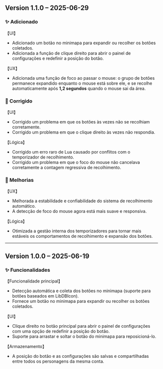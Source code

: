 ## Version 1.1.0 – 2025-06-29

### ✨ Adicionado
【UI】
- Adicionado um botão no minimapa para expandir ou recolher os botões coletados.
- Adicionada a função de clique direito para abrir o painel de configurações e redefinir a posição do botão.

【UX】
- Adicionada uma função de foco ao passar o mouse: o grupo de botões permanece expandido enquanto o mouse está sobre ele, e se recolhe automaticamente após **1,2 segundos** quando o mouse sai da área.

### 🐞 Corrigido
【UI】
- Corrigido um problema em que os botões às vezes não se recolhiam corretamente.
- Corrigido um problema em que o clique direito às vezes não respondia.

【Lógica】
- Corrigido um erro raro de Lua causado por conflitos com o temporizador de recolhimento.
- Corrigido um problema em que o foco do mouse não cancelava corretamente a contagem regressiva de recolhimento.

### 🔧 Melhorias
【UX】
- Melhorada a estabilidade e confiabilidade do sistema de recolhimento automático.
- A detecção de foco do mouse agora está mais suave e responsiva.

【Lógica】
- Otimizada a gestão interna dos temporizadores para tornar mais estáveis os comportamentos de recolhimento e expansão dos botões.

---

## Version 1.0.0 – 2025-06-19

### ✨ Funcionalidades
【Funcionalidade principal】
- Detecção automática e coleta dos botões no minimapa (suporte para botões baseados em LibDBIcon).
- Fornece um botão no minimapa para expandir ou recolher os botões coletados.

【UI】
- Clique direito no botão principal para abrir o painel de configurações com uma opção de redefinir a posição do botão.
- Suporte para arrastar e soltar o botão do minimapa para reposicioná-lo.

【Armazenamento】
- A posição do botão e as configurações são salvas e compartilhadas entre todos os personagens da mesma conta.
